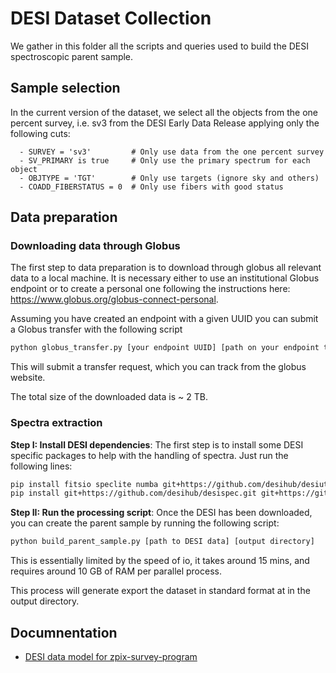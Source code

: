 # DESI Dataset Collection

We gather in this folder all the scripts and queries used to build the DESI spectroscopic parent sample.

## Sample selection

In the current version of the dataset, we select all the objects from the one percent survey, i.e. sv3 from the 
DESI Early Data Release applying only the following cuts:
```
  - SURVEY = 'sv3'         # Only use data from the one percent survey
  - SV_PRIMARY is true     # Only use the primary spectrum for each object
  - OBJTYPE = 'TGT'        # Only use targets (ignore sky and others)
  - COADD_FIBERSTATUS = 0  # Only use fibers with good status
```

## Data preparation

### Downloading data through Globus

The first step to data preparation is to download through globus all relevant data to a local machine. It is necessary either to use an institutional Globus endpoint or to create a personal one following the instructions here: https://www.globus.org/globus-connect-personal.

Assuming you have created an endpoint with a given UUID you can submit a Globus transfer with the following script
```bash
python globus_transfer.py [your endpoint UUID] [path on your endpoint to download data]
```
This will submit a transfer request, which you can track from the globus website.

The total size of the downloaded data is ~ 2 TB.

### Spectra extraction

**Step I: Install DESI dependencies**: The first step is to install some DESI specific packages to help with the handling of spectra. Just run
the following lines:
```bash
pip install fitsio speclite numba git+https://github.com/desihub/desiutil.git
pip install git+https://github.com/desihub/desispec.git git+https://github.com/desihub/desitarget.git git+https://github.com/desihub/desimodel.git
```

**Step II: Run the processing script**: Once the DESI has been downloaded, you can create the parent sample by running the following script:
```bash
python build_parent_sample.py [path to DESI data] [output directory]
```
This is essentially limited by the speed of io, it takes around 15 mins, and requires around 10 GB of RAM per parallel process. 

This process will generate export the dataset in standard format at in the output directory. 

## Documnentation

- [DESI data model for zpix-survey-program](https://desidatamodel.readthedocs.io/en/latest/DESI_SPECTRO_REDUX/SPECPROD/zcatalog/zpix-SURVEY-PROGRAM.html#hdu1)
